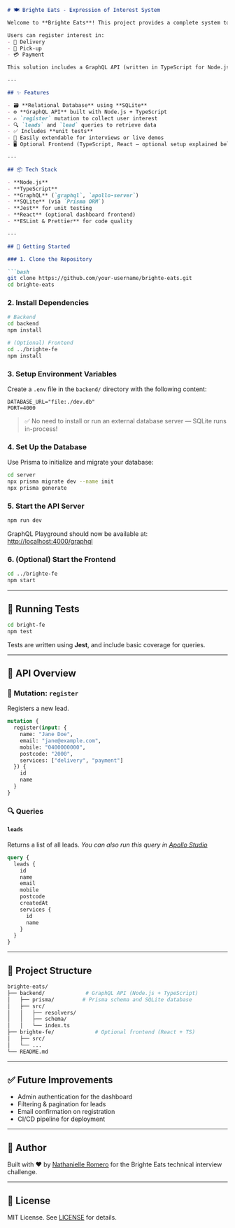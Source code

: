 ```markdown
# 🍽️ Brighte Eats - Expression of Interest System

Welcome to **Brighte Eats**! This project provides a complete system to capture and view customer expressions of interest in our upcoming service. 🚀

Users can register interest in:
- 🛵 Delivery  
- 🧍 Pick-up  
- 💳 Payment  

This solution includes a GraphQL API (written in TypeScript for Node.js) and an optional front-end interface to view leads in a dashboard.

---

## ✨ Features

- 🗃️ **Relational Database** using **SQLite**
- ⚙️ **GraphQL API** built with Node.js + TypeScript
- ✍️ `register` mutation to collect user interest
- 🔍 `leads` and `lead` queries to retrieve data
- ✅ Includes **unit tests**
- 🧪 Easily extendable for interviews or live demos
- 🖥️ Optional Frontend (TypeScript, React — optional setup explained below)

---

## 📦 Tech Stack

- **Node.js**
- **TypeScript**
- **GraphQL** (`graphql`, `apollo-server`)
- **SQLite** (via `Prisma ORM`)
- **Jest** for unit testing
- **React** (optional dashboard frontend)
- **ESLint & Prettier** for code quality

---

## 🚀 Getting Started

### 1. Clone the Repository

```bash
git clone https://github.com/your-username/brighte-eats.git
cd brighte-eats
```

### 2. Install Dependencies

```bash
# Backend
cd backend
npm install

# (Optional) Frontend
cd ../brighte-fe
npm install
```

### 3. Setup Environment Variables

Create a `.env` file in the `backend/` directory with the following content:

```
DATABASE_URL="file:./dev.db"
PORT=4000
```

> ✅ No need to install or run an external database server — SQLite runs in-process!

### 4. Set Up the Database

Use Prisma to initialize and migrate your database:

```bash
cd server
npx prisma migrate dev --name init
npx prisma generate
```

### 5. Start the API Server

```bash
npm run dev
```

GraphQL Playground should now be available at: [http://localhost:4000/graphql](http://localhost:4000/graphql)

### 6. (Optional) Start the Frontend

```bash
cd ../brighte-fe
npm start
```

---

## 🧪 Running Tests

```bash
cd bright-fe
npm test
```

Tests are written using **Jest**, and include basic coverage for queries.

---

## 🧱 API Overview

### 🔧 Mutation: `register`

Registers a new lead.

```graphql
mutation {
  register(input: {
    name: "Jane Doe",
    email: "jane@example.com",
    mobile: "0400000000",
    postcode: "2000",
    services: ["delivery", "payment"]
  }) {
    id
    name
  }
}
```

### 🔍 Queries

#### `leads`

Returns a list of all leads.
_You can also run this query in [Apollo Studio](https://studio.apollographql.com/sandbox/explorer)_
```graphql
query {
  leads {
    id
    name
    email
    mobile
    postcode
    createdAt
    services {
      id
      name
    }
  }
}
```
---

## 🧠 Project Structure

```bash
brighte-eats/
├── backend/             # GraphQL API (Node.js + TypeScript)
│   ├── prisma/         # Prisma schema and SQLite database
│   ├── src/
│   │   ├── resolvers/
│   │   ├── schema/
│   │   └── index.ts
├── brighte-fe/             # Optional frontend (React + TS)
│   ├── src/
│   └── ...
└── README.md
```

---

## ✅ Future Improvements

- Admin authentication for the dashboard
- Filtering & pagination for leads
- Email confirmation on registration
- CI/CD pipeline for deployment

---

## 👥 Author

Built with ❤️ by [Nathanielle Romero](https://www.linkedin.com/in/nathanielle-romero-a2580020a/) for the Brighte Eats technical interview challenge.

---

## 📄 License

MIT License. See [LICENSE](./LICENSE) for details.
```
